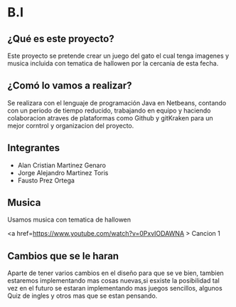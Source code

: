 # B.I
## ¿Qué es este proyecto?
Este proyecto se pretende crear un juego del gato el cual tenga imagenes y musica incluida con tematica de hallowen por la cercania de esta fecha.

## ¿Comó lo vamos a realizar?
Se realizara con el lenguaje de programación Java en Netbeans, contando con un periodo de tiempo reducido, trabajando en equipo y haciendo colaboracion atraves de plataformas como Github y gitKraken para un mejor corntrol y organizacion del proyecto.

## Integrantes
- Alan Cristian Martinez Genaro
- Jorge Alejandro Martinez Toris
- Fausto Prez Ortega

## Musica
Usamos musica con tematica de hallowen 

<a href=https://www.youtube.com/watch?v=0PxvIODAWNA > Cancion 1 </a> 

##  Cambios que se le haran
Aparte de tener varios cambios en el diseño para que se ve bien, tambien estaremos implementando mas cosas nuevas,si esxiste la posibilidad tal vez en el futuro se estaran implementando mas juegos sencillos, algunos Quiz de ingles y otros mas que se estan pensando.
